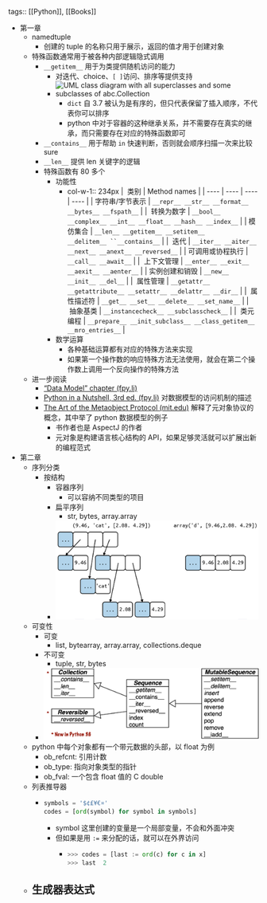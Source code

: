 tags:: [[Python]], [[Books]]

- 第一章
	- namedtuple
		- 创建的 tuple 的名称只用于展示，返回的值才用于创建对象
	- 特殊函数通常用于被各种内部逻辑隐式调用
		- `__getitem__` 用于为类提供随机访问的能力
			- 对迭代、choice、`[ ]`访问、排序等提供支持
			- ![UML class diagram with all superclasses and some subclasses of `abc.Collection`](https://learning.oreilly.com/api/v2/epubs/urn:orm:book:9781492056348/files/assets/flpy_0102.png)
				- `dict` 自 3.7 被认为是有序的，但只代表保留了插入顺序，不代表你可以排序
				- python 中对于容器的这种继承关系，并不需要存在真实的继承，而只需要存在对应的特殊函数即可
		- `__contains__` 用于帮助 `in` 快速判断，否则就会顺序扫描一次来比较sure
		- `__len__` 提供 len 关键字的逻辑
		- 特殊函数有 80 多个
			- 功能性
				- col-w-1:: 234px
				  |  类别 | Method names |
				  | ---- | ---- | ---- | ---- |
				  | 字符串/字节表示 | `__repr__ __str__ __format__ __bytes__ __fspath__` |
				  |  转换为数字 | `__bool__ __complex__ __int__ __float__ __hash__ __index__` |
				  | 模仿集合 | `__len__ __getitem__ __setitem__ __delitem__ ``__contains__` |
				  |  迭代 | `__iter__ __aiter__ __next__ __anext__ __reversed__` |
				  | 可调用或协程执行 | `__call__ __await__` |
				  |  上下文管理 | `__enter__ __exit__ __aexit__ __aenter__` |
				  | 实例创建和销毁 | `__new__ __init__ __del__` |
				  |  属性管理 | `__getattr__ __getattribute__ __setattr__ __delattr__ __dir__` |
				  |  属性描述符 | `__get__ __set__ __delete__ __set_name__` |
				  |  抽象基类 | `__instancecheck__ __subclasscheck__` |
				  |  类元编程 | `__prepare__ __init_subclass__ __class_getitem__ __mro_entries__` |
			- 数学运算
				- 各种基础运算都有对应的特殊方法来实现
				- 如果第一个操作数的响应特殊方法无法使用，就会在第二个操作数上调用一个反向操作的特殊方法
	- 进一步阅读
		- [“Data Model” chapter (fpy.li)](https://fpy.li/dtmodel)
		- [Python in a Nutshell, 3rd ed. (fpy.li)](https://fpy.li/pynut3) 对数据模型的访问机制的描述
		- [The Art of the Metaobject Protocol (mit.edu)](https://mitpress.mit.edu/books/art-metaobject-protocol) 解释了元对象协议的概念，其中举了 python 数据模型的例子
			- 书作者也是 AspectJ 的作者
			- 元对象是构建语言核心结构的 API，如果足够灵活就可以扩展出新的编程范式
- 第二章
	- 序列分类
		- 按结构
			- 容器序列
				- 可以容纳不同类型的项目
			- 扁平序列
				- str, bytes, array.array
			- ![image.png](../assets/image_1697004762789_0.png)
	- 可变性
		- 可变
			- list, bytearray, array.array, collections.deque
		- 不可变
			- tuple, str, bytes
		- ![image.png](../assets/image_1697004925620_0.png)
	- python 中每个对象都有一个带元数据的头部，以 float 为例
		- ob_refcnt: 引用计数
		- ob_type: 指向对象类型的指针
		- ob_fval: 一个包含 float 值的 C double
	- 列表推导器
		- ``` python
		  symbols = '$¢£¥€¤'
		  codes = [ord(symbol) for symbol in symbols]
		  
		  ```
			- symbol 这里创建的变量是一个局部变量，不会和外面冲突
			- 但如果是用 `:=` 来分配的话，就可以在外界访问
				- ``` python
				  >>> codes = [last := ord(c) for c in x]
				  >>> last  2
				  
				  ```
	- 生成器表达式
		-
